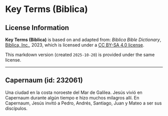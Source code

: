 # Key Terms (Biblica)

## License Information

**Key Terms (Biblica)** is based on and adapted from: _Biblica Bible Dictionary_, [Biblica, Inc.](https://www.biblica.com/), 2023, which is licensed under a [CC BY-SA 4.0 license](https://creativecommons.org/licenses/by-sa/4.0/legalcode.en).

This markdown version (created `2025-10-20`) is provided under the same license.



--------------------------------

## Capernaum (id: 232061)

Una ciudad en la costa noroeste del Mar de Galilea. Jesús vivió en Capernaum durante algún tiempo e hizo muchos milagros allí. En Capernaum, Jesús invitó a Pedro, Andrés, Santiago, Juan y Mateo a ser sus discípulos.


